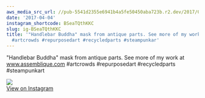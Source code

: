 ```yaml
---
aws_media_src_url: //pub-5541d2355e6941b4a5fe50450aba723b.r2.dev/2017/04/2017-04-04_19-28-23_UTC.jpg
date: '2017-04-04'
instagram_shortcode: BSeaTQthKKC
slug: ig-BSeaTQthKKC
title: '"Handlebar Buddha" mask from antique parts. See more of my work at www.assemblique.com
  #artcrowds #repurposedart #recycledparts #steampunkar'
---
```


"Handlebar Buddha" mask from antique parts. See more of my work at www.assemblique.com #artcrowds #repurposedart #recycledparts #steampunkart 

![](//pub-5541d2355e6941b4a5fe50450aba723b.r2.dev/2017/04/2017-04-04_19-28-23_UTC.jpg)   
[View on Instagram](https://www.instagram.com/p/BSeaTQthKKC/)